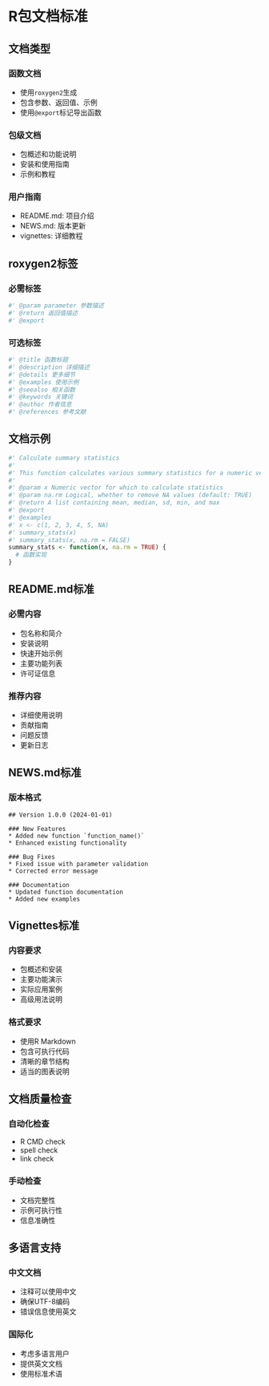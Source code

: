 # R包文档标准

## 文档类型

### 函数文档
- 使用`roxygen2`生成
- 包含参数、返回值、示例
- 使用`@export`标记导出函数

### 包级文档
- 包概述和功能说明
- 安装和使用指南
- 示例和教程

### 用户指南
- README.md: 项目介绍
- NEWS.md: 版本更新
- vignettes: 详细教程

## roxygen2标签

### 必需标签
```r
#' @param parameter 参数描述
#' @return 返回值描述
#' @export
```

### 可选标签
```r
#' @title 函数标题
#' @description 详细描述
#' @details 更多细节
#' @examples 使用示例
#' @seealso 相关函数
#' @keywords 关键词
#' @author 作者信息
#' @references 参考文献
```

## 文档示例

```r
#' Calculate summary statistics
#'
#' This function calculates various summary statistics for a numeric vector.
#'
#' @param x Numeric vector for which to calculate statistics
#' @param na.rm Logical, whether to remove NA values (default: TRUE)
#' @return A list containing mean, median, sd, min, and max
#' @export
#' @examples
#' x <- c(1, 2, 3, 4, 5, NA)
#' summary_stats(x)
#' summary_stats(x, na.rm = FALSE)
summary_stats <- function(x, na.rm = TRUE) {
  # 函数实现
}
```

## README.md标准

### 必需内容
- 包名称和简介
- 安装说明
- 快速开始示例
- 主要功能列表
- 许可证信息

### 推荐内容
- 详细使用说明
- 贡献指南
- 问题反馈
- 更新日志

## NEWS.md标准

### 版本格式
```
## Version 1.0.0 (2024-01-01)

### New Features
* Added new function `function_name()`
* Enhanced existing functionality

### Bug Fixes
* Fixed issue with parameter validation
* Corrected error message

### Documentation
* Updated function documentation
* Added new examples
```

## Vignettes标准

### 内容要求
- 包概述和安装
- 主要功能演示
- 实际应用案例
- 高级用法说明

### 格式要求
- 使用R Markdown
- 包含可执行代码
- 清晰的章节结构
- 适当的图表说明

## 文档质量检查

### 自动化检查
- R CMD check
- spell check
- link check

### 手动检查
- 文档完整性
- 示例可执行性
- 信息准确性

## 多语言支持

### 中文文档
- 注释可以使用中文
- 确保UTF-8编码
- 错误信息使用英文

### 国际化
- 考虑多语言用户
- 提供英文文档
- 使用标准术语

